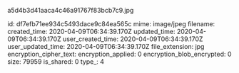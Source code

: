 a5d4b3d41aaca4c46a91767f83bcb7c9.jpg

id: df7efb71ee934c5493dace9c84ea565c
mime: image/jpeg
filename: 
created_time: 2020-04-09T06:34:39.170Z
updated_time: 2020-04-09T06:34:39.170Z
user_created_time: 2020-04-09T06:34:39.170Z
user_updated_time: 2020-04-09T06:34:39.170Z
file_extension: jpg
encryption_cipher_text: 
encryption_applied: 0
encryption_blob_encrypted: 0
size: 79959
is_shared: 0
type_: 4